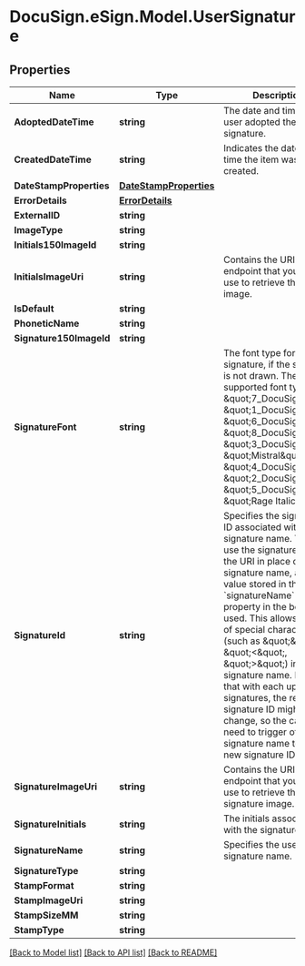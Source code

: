# DocuSign.eSign.Model.UserSignature
## Properties

Name | Type | Description | Notes
------------ | ------------- | ------------- | -------------
**AdoptedDateTime** | **string** | The date and time the user adopted their signature. | [optional] 
**CreatedDateTime** | **string** | Indicates the date and time the item was created. | [optional] 
**DateStampProperties** | [**DateStampProperties**](DateStampProperties.md) |  | [optional] 
**ErrorDetails** | [**ErrorDetails**](ErrorDetails.md) |  | [optional] 
**ExternalID** | **string** |  | [optional] 
**ImageType** | **string** |  | [optional] 
**Initials150ImageId** | **string** |  | [optional] 
**InitialsImageUri** | **string** | Contains the URI for an endpoint that you can use to retrieve the initials image. | [optional] 
**IsDefault** | **string** |  | [optional] 
**PhoneticName** | **string** |  | [optional] 
**Signature150ImageId** | **string** |  | [optional] 
**SignatureFont** | **string** | The font type for the signature, if the signature is not drawn. The supported font types are:  \&quot;7_DocuSign\&quot;, \&quot;1_DocuSign\&quot;, \&quot;6_DocuSign\&quot;, \&quot;8_DocuSign\&quot;, \&quot;3_DocuSign\&quot;, \&quot;Mistral\&quot;, \&quot;4_DocuSign\&quot;, \&quot;2_DocuSign\&quot;, \&quot;5_DocuSign\&quot;, \&quot;Rage Italic\&quot;  | [optional] 
**SignatureId** | **string** | Specifies the signature ID associated with the signature name. You can use the signature ID in the URI in place of the signature name, and the value stored in the &#x60;signatureName&#x60; property in the body is used. This allows the use of special characters (such as \&quot;&amp;\&quot;, \&quot;&lt;\&quot;, \&quot;&gt;\&quot;) in a the signature name. Note that with each update to signatures, the returned signature ID might change, so the caller will need to trigger off the signature name to get the new signature ID. | [optional] 
**SignatureImageUri** | **string** | Contains the URI for an endpoint that you can use to retrieve the signature image. | [optional] 
**SignatureInitials** | **string** |  The initials associated with the signature. | [optional] 
**SignatureName** | **string** | Specifies the user signature name. | [optional] 
**SignatureType** | **string** |  | [optional] 
**StampFormat** | **string** |  | [optional] 
**StampImageUri** | **string** |  | [optional] 
**StampSizeMM** | **string** |  | [optional] 
**StampType** | **string** |  | [optional] 

[[Back to Model list]](../README.md#documentation-for-models) [[Back to API list]](../README.md#documentation-for-api-endpoints) [[Back to README]](../README.md)

